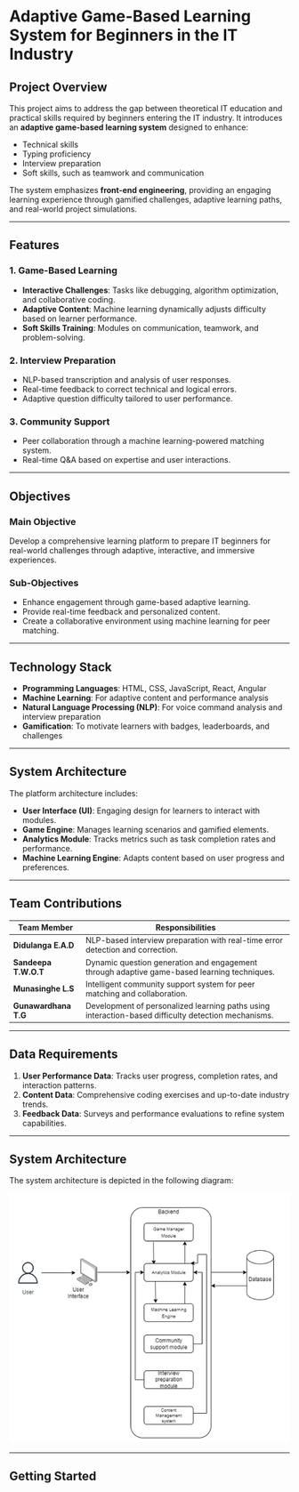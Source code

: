 # Adaptive Game-Based Learning System for Beginners in the IT Industry

## Project Overview
This project aims to address the gap between theoretical IT education and practical skills required by beginners entering the IT industry. It introduces an **adaptive game-based learning system** designed to enhance:
- Technical skills
- Typing proficiency
- Interview preparation
- Soft skills, such as teamwork and communication

The system emphasizes **front-end engineering**, providing an engaging learning experience through gamified challenges, adaptive learning paths, and real-world project simulations.

---

## Features
### 1. Game-Based Learning
- **Interactive Challenges**: Tasks like debugging, algorithm optimization, and collaborative coding.
- **Adaptive Content**: Machine learning dynamically adjusts difficulty based on learner performance.
- **Soft Skills Training**: Modules on communication, teamwork, and problem-solving.

### 2. Interview Preparation
- NLP-based transcription and analysis of user responses.
- Real-time feedback to correct technical and logical errors.
- Adaptive question difficulty tailored to user performance.

### 3. Community Support
- Peer collaboration through a machine learning-powered matching system.
- Real-time Q&A based on expertise and user interactions.

---

## Objectives
### Main Objective
Develop a comprehensive learning platform to prepare IT beginners for real-world challenges through adaptive, interactive, and immersive experiences.

### Sub-Objectives
- Enhance engagement through game-based adaptive learning.
- Provide real-time feedback and personalized content.
- Create a collaborative environment using machine learning for peer matching.

---

## Technology Stack
- **Programming Languages**: HTML, CSS, JavaScript, React, Angular
- **Machine Learning**: For adaptive content and performance analysis
- **Natural Language Processing (NLP)**: For voice command analysis and interview preparation
- **Gamification**: To motivate learners with badges, leaderboards, and challenges

---

## System Architecture
The platform architecture includes:
- **User Interface (UI)**: Engaging design for learners to interact with modules.
- **Game Engine**: Manages learning scenarios and gamified elements.
- **Analytics Module**: Tracks metrics such as task completion rates and performance.
- **Machine Learning Engine**: Adapts content based on user progress and preferences.

---

## Team Contributions
| **Team Member**      | **Responsibilities**                                                                                 |
|-----------------------|-----------------------------------------------------------------------------------------------------|
| **Didulanga E.A.D**   | NLP-based interview preparation with real-time error detection and correction.                       |
| **Sandeepa T.W.O.T**  | Dynamic question generation and engagement through adaptive game-based learning techniques.          |
| **Munasinghe L.S**    | Intelligent community support system for peer matching and collaboration.                           |
| **Gunawardhana T.G**  | Development of personalized learning paths using interaction-based difficulty detection mechanisms. |

---

## Data Requirements
1. **User Performance Data**: Tracks user progress, completion rates, and interaction patterns.
2. **Content Data**: Comprehensive coding exercises and up-to-date industry trends.
3. **Feedback Data**: Surveys and performance evaluations to refine system capabilities.

---

## System Architecture

The system architecture is depicted in the following diagram:

![System Architecture](https://github.com/DidulangaX/24-25J-273/blob/main/Images/24-25J-273%20.png)

---

## Getting Started

